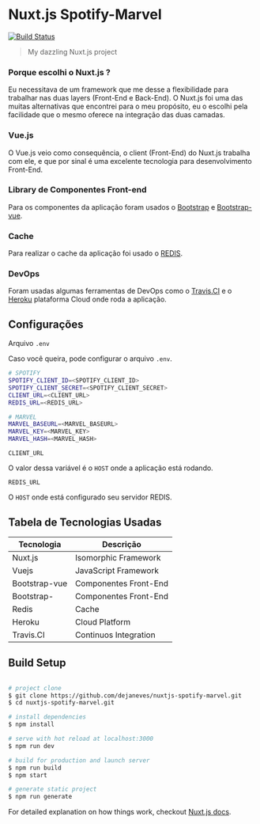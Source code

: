 # Nuxt.js Spotify-Marvel

[![Build Status](https://travis-ci.org/dejaneves/nuxtjs-spotify-marvel.svg?branch=master)](https://travis-ci.org/dejaneves/nuxtjs-spotify-marvel)

> My dazzling Nuxt.js project

### Porque escolhi o Nuxt.js ?

Eu necessitava de um framework que me desse a flexibilidade para trabalhar nas duas layers (Front-End e Back-End). O Nuxt.js foi uma das muitas alternativas que encontrei para o meu propósito, eu o escolhi pela facilidade que o mesmo oferece na integração das duas camadas.

### Vue.js

O Vue.js veio como consequência, o client (Front-End) do Nuxt.js trabalha com ele, e que por sinal é uma excelente tecnologia para desenvolvimento Front-End.

### Library de Componentes Front-end

Para os componentes da aplicação foram usados o [Bootstrap](https://getbootstrap.com/) e [Bootstrap-vue](https://bootstrap-vue.js.org/).

### Cache

Para realizar o cache da aplicação foi usado o [REDIS](https://redis.io/download).

### DevOps

Foram usadas algumas ferramentas de DevOps como o [Travis.CI](https://travis-ci.org/) e o [Heroku](https://www.heroku.com/) plataforma Cloud onde roda a aplicação.

## Configurações

Arquivo `.env`

Caso você queira, pode configurar o arquivo `.env`.

``` bash
# SPOTIFY
SPOTIFY_CLIENT_ID=<SPOTIFY_CLIENT_ID>
SPOTIFY_CLIENT_SECRET=<SPOTIFY_CLIENT_SECRET>
CLIENT_URL=<CLIENT_URL>
REDIS_URL=<REDIS_URL>

# MARVEL
MARVEL_BASEURL=<MARVEL_BASEURL>
MARVEL_KEY=<MARVEL_KEY>
MARVEL_HASH=<MARVEL_HASH>
```

`CLIENT_URL`

O valor dessa variável é o `HOST` onde a aplicação está rodando.

`REDIS_URL`

O `HOST` onde está configurado seu servidor REDIS.

## Tabela de Tecnologias Usadas

| Tecnologia   | Descrição |
|----------|-------------|
| Nuxt.js | Isomorphic Framework |
| Vuejs | JavaScript Framework |
| Bootstrap-vue | Componentes Front-End |
| Bootstrap- | Componentes Front-End |
| Redis | Cache |
| Heroku | Cloud Platform |
| Travis.CI | Continuos Integration |

## Build Setup

``` bash

# project clone
$ git clone https://github.com/dejaneves/nuxtjs-spotify-marvel.git
$ cd nuxtjs-spotify-marvel.git

# install dependencies
$ npm install

# serve with hot reload at localhost:3000
$ npm run dev

# build for production and launch server
$ npm run build
$ npm start

# generate static project
$ npm run generate
```

For detailed explanation on how things work, checkout [Nuxt.js docs](https://nuxtjs.org).
